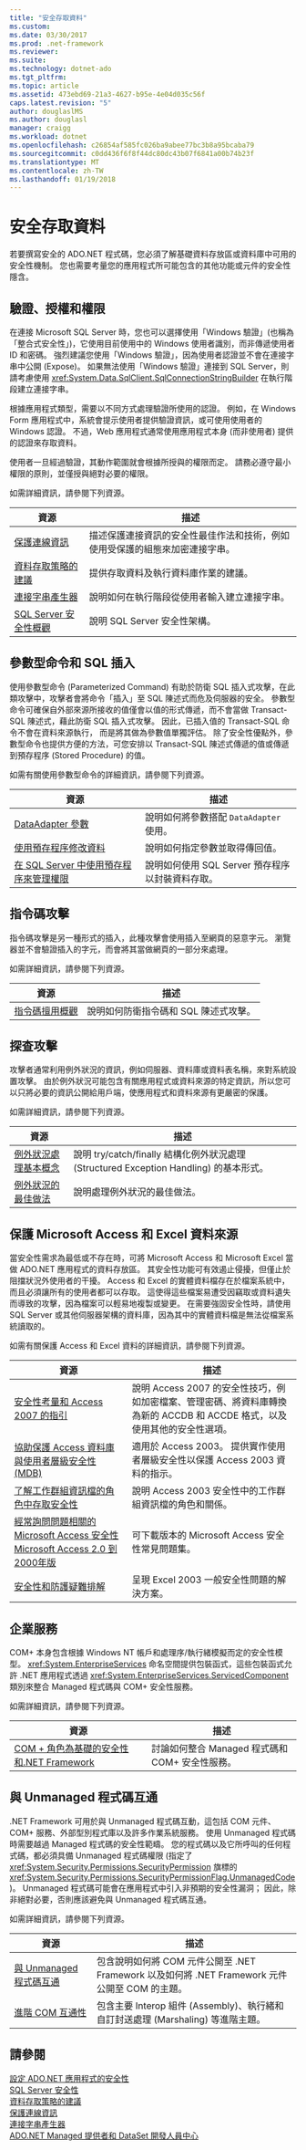 ```yaml
---
title: "安全存取資料"
ms.custom: 
ms.date: 03/30/2017
ms.prod: .net-framework
ms.reviewer: 
ms.suite: 
ms.technology: dotnet-ado
ms.tgt_pltfrm: 
ms.topic: article
ms.assetid: 473ebd69-21a3-4627-b95e-4e04d035c56f
caps.latest.revision: "5"
author: douglaslMS
ms.author: douglasl
manager: craigg
ms.workload: dotnet
ms.openlocfilehash: c26854af585fc026ba9abee77bc3b8a95bcaba79
ms.sourcegitcommit: c0dd436f6f8f44dc80dc43b07f6841a00b74b23f
ms.translationtype: MT
ms.contentlocale: zh-TW
ms.lasthandoff: 01/19/2018
---
```

# <a name="secure-data-access"></a>安全存取資料
若要撰寫安全的 ADO.NET 程式碼，您必須了解基礎資料存放區或資料庫中可用的安全性機制。 您也需要考量您的應用程式所可能包含的其他功能或元件的安全性隱含。  
  
## <a name="authentication-authorization-and-permissions"></a>驗證、授權和權限  
 在連接 Microsoft SQL Server 時，您也可以選擇使用「Windows 驗證」(也稱為「整合式安全性」)，它使用目前使用中的 Windows 使用者識別，而非傳遞使用者 ID 和密碼。 強烈建議您使用「Windows 驗證」，因為使用者認證並不會在連接字串中公開 (Expose)。 如果無法使用「Windows 驗證」連接到 SQL Server，則請考慮使用 <xref:System.Data.SqlClient.SqlConnectionStringBuilder> 在執行階段建立連接字串。  
  
 根據應用程式類型，需要以不同方式處理驗證所使用的認證。 例如，在 Windows Form 應用程式中，系統會提示使用者提供驗證資訊，或可使用使用者的 Windows 認證。 不過，Web 應用程式通常使用應用程式本身 (而非使用者) 提供的認證來存取資料。  
  
 使用者一旦經過驗證，其動作範圍就會根據所授與的權限而定。 請務必遵守最小權限的原則，並僅授與絕對必要的權限。  
  
 如需詳細資訊，請參閱下列資源。  
  
|資源|描述|  
|--------------|-----------------|  
|[保護連線資訊](../../../../docs/framework/data/adonet/protecting-connection-information.md)|描述保護連接資訊的安全性最佳作法和技術，例如使用受保護的組態來加密連接字串。|  
|[資料存取策略的建議](http://msdn.microsoft.com/library/72411f32-d12a-4de8-b961-e54fca7faaf5)|提供存取資料及執行資料庫作業的建議。|  
|[連接字串產生器](../../../../docs/framework/data/adonet/connection-string-builders.md)|說明如何在執行階段從使用者輸入建立連接字串。|  
|[SQL Server 安全性概觀](../../../../docs/framework/data/adonet/sql/overview-of-sql-server-security.md)|說明 SQL Server 安全性架構。|  
  
## <a name="parameterized-commands-and-sql-injection"></a>參數型命令和 SQL 插入  
 使用參數型命令 (Parameterized Command) 有助於防衛 SQL 插入式攻擊，在此類攻擊中，攻擊者會將命令「插入」至 SQL 陳述式而危及伺服器的安全。 參數型命令可確保自外部來源所接收的值僅會以值的形式傳遞，而不會當做 Transact-SQL 陳述式，藉此防衛 SQL 插入式攻擊。 因此，已插入值的 Transact-SQL 命令不會在資料來源執行， 而是將其做為參數值單獨評估。 除了安全性優點外，參數型命令也提供方便的方法，可您安排以 Transact-SQL 陳述式傳遞的值或傳遞到預存程序 (Stored Procedure) 的值。  
  
 如需有關使用參數型命令的詳細資訊，請參閱下列資源。  
  
|資源|描述|  
|--------------|-----------------|  
|[DataAdapter 參數](../../../../docs/framework/data/adonet/dataadapter-parameters.md)|說明如何將參數搭配 `DataAdapter` 使用。|  
|[使用預存程序修改資料](../../../../docs/framework/data/adonet/modifying-data-with-stored-procedures.md)|說明如何指定參數並取得傳回值。|  
|[在 SQL Server 中使用預存程序來管理權限](../../../../docs/framework/data/adonet/sql/managing-permissions-with-stored-procedures-in-sql-server.md)|說明如何使用 SQL Server 預存程序以封裝資料存取。|  
  
## <a name="script-exploits"></a>指令碼攻擊  
 指令碼攻擊是另一種形式的插入，此種攻擊會使用插入至網頁的惡意字元。 瀏覽器並不會驗證插入的字元，而會將其當做網頁的一部分來處理。  
  
 如需詳細資訊，請參閱下列資源。  
  
|資源|描述|  
|--------------|-----------------|  
|[指令碼擅用概觀](http://msdn.microsoft.com/library/772c7312-211a-4eb3-8d6e-eec0aa1dcc07)|說明如何防衛指令碼和 SQL 陳述式攻擊。|  
  
## <a name="probing-attacks"></a>探查攻擊  
 攻擊者通常利用例外狀況的資訊，例如伺服器、資料庫或資料表名稱，來對系統設置攻擊。 由於例外狀況可能包含有關應用程式或資料來源的特定資訊，所以您可以只將必要的資訊公開給用戶端，使應用程式和資料來源有更嚴密的保護。  
  
 如需詳細資訊，請參閱下列資源。  
  
|資源|描述|  
|--------------|-----------------|  
|[例外狀況處理基本概念](../../../../docs/standard/exceptions/exception-handling-fundamentals.md)|說明 try/catch/finally 結構化例外狀況處理 (Structured Exception Handling) 的基本形式。|  
|[例外狀況的最佳做法](../../../../docs/standard/exceptions/best-practices-for-exceptions.md)|說明處理例外狀況的最佳做法。|  
  
## <a name="protecting-microsoft-access-and-excel-data-sources"></a>保護 Microsoft Access 和 Excel 資料來源  
 當安全性需求為最低或不存在時，可將 Microsoft Access 和 Microsoft Excel 當做 ADO.NET 應用程式的資料存放區。 其安全性功能可有效遏止侵擾，但僅止於阻擋狀況外使用者的干擾。 Access 和 Excel 的實體資料檔存在於檔案系統中，而且必須讓所有的使用者都可以存取。 這使得這些檔案易遭受因竊取或資料遺失而導致的攻擊，因為檔案可以輕易地複製或變更。 在需要強固安全性時，請使用 SQL Server 或其他伺服器架構的資料庫，因為其中的實體資料檔是無法從檔案系統讀取的。  
  
 如需有關保護 Access 和 Excel 資料的詳細資訊，請參閱下列資源。  
  
|資源|描述|  
|--------------|-----------------|  
|[安全性考量和 Access 2007 的指引](http://go.microsoft.com/fwlink/?LinkId=98354)|說明 Access 2007 的安全性技巧，例如加密檔案、管理密碼、將資料庫轉換為新的 ACCDB 和 ACCDE 格式，以及使用其他的安全性選項。|  
|[協助保護 Access 資料庫與使用者層級安全性 (MDB)](http://go.microsoft.com/fwlink/?LinkId=47697)|適用於 Access 2003。 提供實作使用者層級安全性以保護 Access 2003 資料的指示。|  
|[了解工作群組資訊檔的角色中存取安全性](http://support.microsoft.com/kb/305542)|說明 Access 2003 安全性中的工作群組資訊檔的角色和關係。|  
|[經常詢問問題相關的 Microsoft Access 安全性 Microsoft Access 2.0 到 2000年版](http://go.microsoft.com/fwlink/?LinkId=47698)|可下載版本的 Microsoft Access 安全性常見問題集。|  
|[安全性和防護疑難排解](http://go.microsoft.com/fwlink/?LinkId=47703)|呈現 Excel 2003 一般安全性問題的解決方案。|  
  
## <a name="enterprise-services"></a>企業服務  
 COM+ 本身包含根據 Windows NT 帳戶和處理序/執行緒模擬而定的安全性模型。 <xref:System.EnterpriseServices> 命名空間提供包裝函式，這些包裝函式允許 .NET 應用程式透過 <xref:System.EnterpriseServices.ServicedComponent> 類別來整合 Managed 程式碼與 COM+ 安全性服務。  
  
 如需詳細資訊，請參閱下列資源。  
  
|資源|描述|  
|--------------|-----------------|  
|[COM + 角色為基礎的安全性和.NET Framework](http://msdn.microsoft.com/library/02ab22ef-e5e2-4d29-b33a-6e03d94c4981)|討論如何整合 Managed 程式碼和 COM+ 安全性服務。|  
  
## <a name="interoperating-with-unmanaged-code"></a>與 Unmanaged 程式碼互通  
 .NET Framework 可用於與 Unmanaged 程式碼互動，這包括 COM 元件、COM+ 服務、外部型別程式庫以及許多作業系統服務。 使用 Unmanaged 程式碼時需要越過 Managed 程式碼的安全性範疇。 您的程式碼以及它所呼叫的任何程式碼，都必須具備 Unmanaged 程式碼權限 (指定了 <xref:System.Security.Permissions.SecurityPermission> 旗標的 <xref:System.Security.Permissions.SecurityPermissionFlag.UnmanagedCode>)。 Unmanaged 程式碼可能會在應用程式中引入非預期的安全性漏洞； 因此，除非絕對必要，否則應該避免與 Unmanaged 程式碼互通。  
  
 如需詳細資訊，請參閱下列資源。  
  
|資源|描述|  
|--------------|-----------------|  
|[與 Unmanaged 程式碼互通](../../../../docs/framework/interop/index.md)|包含說明如何將 COM 元件公開至 .NET Framework 以及如何將 .NET Framework 元件公開至 COM 的主題。|  
|[進階 COM 互通性](http://msdn.microsoft.com/library/3ada36e5-2390-4d70-b490-6ad8de92f2fb)|包含主要 Interop 組件 (Assembly)、執行緒和自訂封送處理 (Marshaling) 等進階主題。|  
  
## <a name="see-also"></a>請參閱  
 [設定 ADO.NET 應用程式的安全性](../../../../docs/framework/data/adonet/securing-ado-net-applications.md)  
 [SQL Server 安全性](../../../../docs/framework/data/adonet/sql/sql-server-security.md)  
 [資料存取策略的建議](http://msdn.microsoft.com/library/72411f32-d12a-4de8-b961-e54fca7faaf5)  
 [保護連線資訊](../../../../docs/framework/data/adonet/protecting-connection-information.md)  
 [連接字串產生器](../../../../docs/framework/data/adonet/connection-string-builders.md)  
 [ADO.NET Managed 提供者和 DataSet 開發人員中心](http://go.microsoft.com/fwlink/?LinkId=217917)
